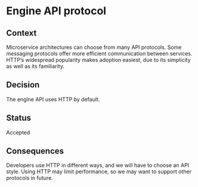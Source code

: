 # Engine API protocol

## Context

Microservice architectures can choose from many API protocols.
Some messaging protocols offer more efficient communication between services.
HTTP’s widespread popularity makes adoption easiest, due to its simplicity as well as its familiarity.

## Decision

The engine API uses HTTP by default.

## Status

Accepted

## Consequences

Developers use HTTP in different ways, and we will have to choose an API style.
Using HTTP may limit performance, so we may want to support other protocols in future.

